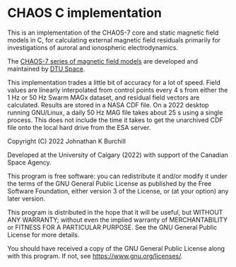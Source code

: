 # CHAOS C implementation

This is an implementation of the CHAOS-7 core and static magnetic field models in C, for calculating external magnetic field residuals primarily for investigations of auroral and ionospheric electrodynamics.

The [CHAOS-7 series of magnetic field models](http://www.spacecenter.dk/files/magnetic-models/CHAOS-7/) are developed and maintained by [DTU Space](https://www.space.dtu.dk/english/research/scientific_data_and_models/magnetic_field_models).

This implementation trades a little bit of accuracy for a lot of speed. Field values are linearly interpolated from control points every 4 s from either the 1 Hz or 50 Hz Swarm MAGx dataset, and residual field vectors are calculated. Results are stored in a NASA CDF file. On a 2022 desktop running GNU/Linux, a daily 50 Hz MAG file takes about 25 s using a single process. This does not include the time it takes to get the unarchived CDF file onto the local hard drive from the ESA server.

Copyright (C) 2022   Johnathan K Burchill

Developed at the University of Calgary (2022) with support of the Canadian Space Agency. 

This program is free software: you can redistribute it and/or modify
it under the terms of the GNU General Public License as published by
the Free Software Foundation, either version 3 of the License, or
(at your option) any later version.

This program is distributed in the hope that it will be useful,
but WITHOUT ANY WARRANTY; without even the implied warranty of
MERCHANTABILITY or FITNESS FOR A PARTICULAR PURPOSE.  See the
GNU General Public License for more details.

You should have received a copy of the GNU General Public License
along with this program.  If not, see <https://www.gnu.org/licenses/>.
